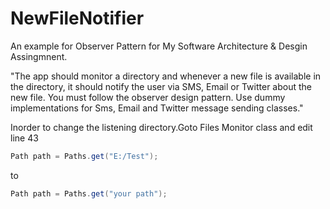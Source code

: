 # NewFileNotifier
An example for Observer Pattern for My Software Architecture & Desgin Assingmnent.

"The app should monitor a directory and whenever a new file is available in the directory,
it should notify the user via SMS, Email or Twitter about the new file. 
You must follow the observer design pattern.
Use dummy implementations for Sms, Email and Twitter message sending classes."

Inorder to change the listening directory.Goto Files Monitor class and edit line 43
```java
Path path = Paths.get("E:/Test");
```
to
```java
Path path = Paths.get("your path");
```





